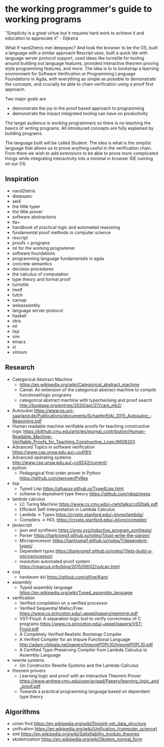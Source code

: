 # the working programmer's guide to working programs

"Simplicity is a great virtue but it requires hard work to achieve it and education to appreciate it" - Dijkstra

What if nand2tetris met deepspec? And took the browser to be the OS, built a language with a similar approach Rescript uses, built a quick ide with language server protocol support, used ideas like turnstile for tooling around building out language features, provided interactive theorem proving style programming features, and more. The idea is to to bootstrap a learning environment for Software Verification or Programming Language Foundations in Agda, with everything as simple as possible to demonstrate the concepts, and crucially be able to chain verification using a proof first approach.

Two major goals are

* demonstrate the joy in the proof based approach to programming
* demonstrate the impact integrated tooling can have on productivity

The target audience is working programmers so there is no teaching the basics of writing programs. All introduced concepts are fully explained by building programs.

The language built will be called Student. The idea is what is the simplist language that allows us to prove anything useful in the verification chain. From there we wish to add extensions to be able to prove more complicated things while integrating interactivity into a minimal in browser IDE running on our OS.

## Inspiration

* nand2tetris
* deepspec 
* sel4
* the little typer
* the little prover
* software abstractions
* tla+
* handbook of practical logic and automated reasoning
* fundamental proof methods in computer science
* rescript
* proofs = programs
* ml for the working programmer
* software foundations
* programming language fundamentals in agda
* concrete semantics
* decision procedures
* the calculus of computation
* type theory and formal proof
* turnstile
* twelf
* tutch
* carnap
* webassembly
* language server protocol
* haskell
* idris
* ml
* lisp
* vim
* emacs
* xi
* vimium

## Research

* Categorical Abstract Machine
  * https://en.wikipedia.org/wiki/Categorical_abstract_machine
  * Camel: An extension of the categorical abstract machine to compile functional/logic programs
  * categorical abstract machine with typechecking and proof search http://boxbase.org/entries/2020/apr/27/cam_mk2/
* Autosubst https://www.ps.uni-saarland.de/Publications/documents/SchaeferEtAl_2015_Autosubst_-Reasoning.pdf
* Human readable machine verifiable proofs for teaching constructive logic https://kilthub.cmu.edu/articles/journal_contribution/Human-Readable_Machine-Verifiable_Proofs_for_Teaching_Constructive_Logic/6606203
* Advanced Topics in software verification https://www.cse.unsw.edu.au/~cs4161/
* Advanced operating systems http://www.cse.unsw.edu.au/~cs9242/current/
* python
  * Pedagogical first-order prover in Python https://github.com/eprover/PyRes
* lisp
  * Typed Lisp https://alhassy.github.io/TypedLisp.html
  * scheme to depednent type theory https://github.com/gbaz/mess
* lambda calculus
  * LC Turing Machine https://www.cs.cmu.edu/~rwh/talks/cs50talk.pdf
  * Efficient Self-Interpretation in Lambda Calculus
  * Lambda -> Types https://crypto.stanford.edu/~blynn/lambda/
  * Compilers -> HOL https://crypto.stanford.edu/~blynn/compiler/
* javascript
  * json and synthesis https://grgv.xyz/inductive_program_synthesis/
  * Parser https://tiarkrompf.github.io/notes/?/just-write-the-parser/ 
  * Microprocessor https://tiarkrompf.github.io/notes/?/dependent-types/
  * Dependent types https://tiarkrompf.github.io/notes/?/lets-build-a-microprocessor/ 
  * resolution automated proof system https://rmarcus.info/blog/2015/09/02/vulcan.html
* coq
  * hardware dsl https://github.com/sifive/Kami
* assembly
  * Typed assembly language https://en.wikipedia.org/wiki/Typed_assembly_language
* verification
  * Verified compilation on a verified processor
  * Verified Sequential Malloc/Free https://www.cs.princeton.edu/~appel/papers/memmgr.pdf
  * VST-Floyd: A separation logic tool to verify correctness of C programs https://www.cs.princeton.edu/~appel/papers/VST-Floyd.pdf
  * A Completely Verified Realistic Bootstrap Compiler
  * A Verified Compiler for an Impure Functional Language http://adam.chlipala.net/papers/ImpurePOPL10/ImpurePOPL10.pdf
  * A Certified Type-Preserving Compiler from Lambda Calculus to Assembly Language
* rewrite systems
  * On Constructor Rewrite Systems and the Lambda-Calculus
* theorem provers
  * Learning logic and proof with an Interactive Theorem Prover https://www.andrew.cmu.edu/user/avigad/Papers/learning_logic_and_proof.pdf
  * Towards a practical programming language based on dependent type theory
  
  
## Algorithms

* union find https://en.wikipedia.org/wiki/Disjoint-set_data_structure
* unification https://en.wikipedia.org/wiki/Unification_(computer_science)
* smt https://en.wikipedia.org/wiki/Satisfiability_modulo_theories
* skolemization https://en.wikipedia.org/wiki/Skolem_normal_form
